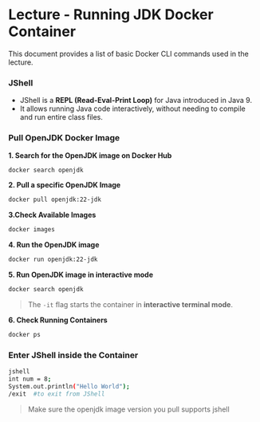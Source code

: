 # Lecture - Running JDK Docker Container

This document provides a list of basic Docker CLI commands used in the lecture.

### JShell
- JShell is a **REPL (Read-Eval-Print Loop)** for Java introduced in Java 9.
- It allows running Java code interactively, without needing to compile and run entire class files.


### Pull OpenJDK Docker Image
**1. Search for the OpenJDK image on Docker Hub**

```bash
docker search openjdk
```

**2. Pull a specific OpenJDK Image**

```bash
docker pull openjdk:22-jdk
```

**3.Check Available Images**

```bash
docker images
```

**4. Run the OpenJDK image**

```bash
docker run openjdk:22-jdk
```

**5. Run OpenJDK image in interactive mode**

```bash
docker search openjdk
```
> The `-it` flag starts the container in **interactive terminal mode**.

**6. Check Running Containers**

```bash
docker ps
```


### Enter JShell inside the Container
```bash
jshell
int num = 8;
System.out.println("Hello World");
/exit  #to exit from JShell
```
> Make sure the openjdk image version you pull supports jshell

